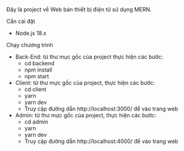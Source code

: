 Đây là project về Web bán thiết bị điện tử sử dụng  MERN.

Cần cài đặt
 - Node.js 18.x

Chạy chương trình
+ Back-End: từ thư mục gốc của project thực hiện các bước:
  + cd backend
  +	npm install
  +	npm start
+ Client: từ thư mực gốc của project, thực hiện các bước:
  +	cd client
  +	yarn
  +	yarn dev
  +	Truy cập đường dẫn http://localhost:3000/ để vào trang web
+ Admin: từ thư mực gốc của project, thực hiện các bước:
  +	cd admin
  +	yarn
  +	yarn dev
  +	Truy cập đường dẫn http://localhost:4000/ để vào trang web
